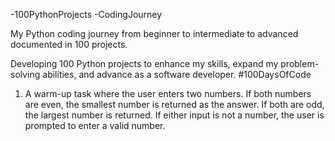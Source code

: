 -100PythonProjects -CodingJourney

My Python coding journey from beginner to intermediate to advanced documented in 100 projects.

Developing 100 Python projects to enhance my skills, expand my problem-solving abilities, and advance as a software developer. #100DaysOfCode

1. A warm-up task where the user enters two numbers. If both numbers are even, the smallest number is returned as the answer. If both are odd, the largest number is returned. If either input is not a number, the user is prompted to enter a valid number.
